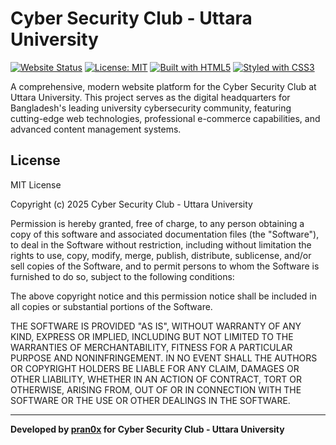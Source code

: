 # Cyber Security Club - Uttara University

[![Website Status](https://img.shields.io/website?url=https%3A%2F%2Fcybersecurity.club.uttara.ac.bd)](https://cybersecurity.club.uttara.ac.bd)
[![License: MIT](https://img.shields.io/badge/License-MIT-yellow.svg)](https://opensource.org/licenses/MIT)
[![Built with HTML5](https://img.shields.io/badge/Built%20with-HTML5-orange)](https://developer.mozilla.org/en-US/docs/Web/HTML)
[![Styled with CSS3](https://img.shields.io/badge/Styled%20with-CSS3-blue)](https://developer.mozilla.org/en-US/docs/Web/CSS)

A comprehensive, modern website platform for the Cyber Security Club at Uttara University. This project serves as the digital headquarters for Bangladesh's leading university cybersecurity community, featuring cutting-edge web technologies, professional e-commerce capabilities, and advanced content management systems.

## License

MIT License

Copyright (c) 2025 Cyber Security Club - Uttara University

Permission is hereby granted, free of charge, to any person obtaining a copy
of this software and associated documentation files (the "Software"), to deal
in the Software without restriction, including without limitation the rights
to use, copy, modify, merge, publish, distribute, sublicense, and/or sell
copies of the Software, and to permit persons to whom the Software is
furnished to do so, subject to the following conditions:

The above copyright notice and this permission notice shall be included in all
copies or substantial portions of the Software.

THE SOFTWARE IS PROVIDED "AS IS", WITHOUT WARRANTY OF ANY KIND, EXPRESS OR
IMPLIED, INCLUDING BUT NOT LIMITED TO THE WARRANTIES OF MERCHANTABILITY,
FITNESS FOR A PARTICULAR PURPOSE AND NONINFRINGEMENT. IN NO EVENT SHALL THE
AUTHORS OR COPYRIGHT HOLDERS BE LIABLE FOR ANY CLAIM, DAMAGES OR OTHER
LIABILITY, WHETHER IN AN ACTION OF CONTRACT, TORT OR OTHERWISE, ARISING FROM,
OUT OF OR IN CONNECTION WITH THE SOFTWARE OR THE USE OR OTHER DEALINGS IN THE
SOFTWARE.

---

**Developed by [pran0x](https://github.com/pran0x) for Cyber Security Club - Uttara University**

